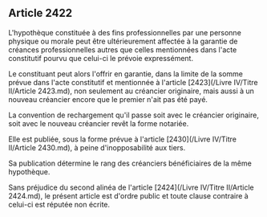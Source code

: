 Article 2422
----
L'hypothèque constituée à des fins professionnelles par une personne physique ou
morale peut être ultérieurement affectée à la garantie de créances
professionnelles autres que celles mentionnées dans l'acte constitutif pourvu
que celui-ci le prévoie expressément.

Le constituant peut alors l'offrir en garantie, dans la limite de la somme
prévue dans l'acte constitutif et mentionnée à l'article [2423](/Livre IV/Titre II/Article 2423.md), non seulement au
créancier originaire, mais aussi à un nouveau créancier encore que le premier
n'ait pas été payé.

La convention de rechargement qu'il passe soit avec le créancier originaire,
soit avec le nouveau créancier revêt la forme notariée.

Elle est publiée, sous la forme prévue à l'article [2430](/Livre IV/Titre II/Article 2430.md), à peine
d'inopposabilité aux tiers.

Sa publication détermine le rang des créanciers bénéficiaires de la même
hypothèque.

Sans préjudice du second alinéa de l'article [2424](/Livre IV/Titre II/Article 2424.md), le présent article est
d'ordre public et toute clause contraire à celui-ci est réputée non écrite.
